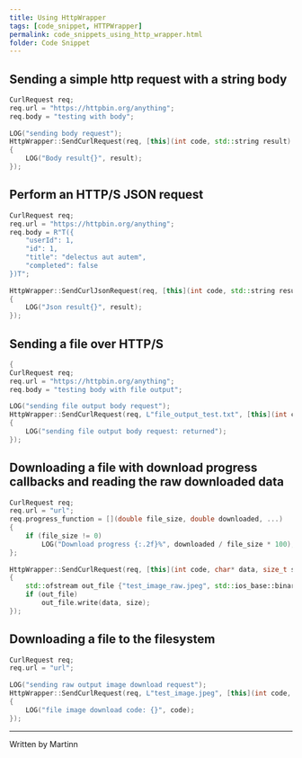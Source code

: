 ```yaml
---
title: Using HttpWrapper
tags: [code_snippet, HTTPWrapper]
permalink: code_snippets_using_http_wrapper.html
folder: Code Snippet
---
```


## Sending a simple http request with a string body
```cpp
CurlRequest req;
req.url = "https://httpbin.org/anything";
req.body = "testing with body";
 
LOG("sending body request");
HttpWrapper::SendCurlRequest(req, [this](int code, std::string result)
{
    LOG("Body result{}", result);
});
```
## Perform an HTTP/S JSON request
```cpp
CurlRequest req;
req.url = "https://httpbin.org/anything";
req.body = R"T({
    "userId": 1,
    "id": 1,
    "title": "delectus aut autem",
    "completed": false
})T";
 
HttpWrapper::SendCurlJsonRequest(req, [this](int code, std::string result)
{
    LOG("Json result{}", result);
});
```
## Sending a file over HTTP/S
```cpp
{
CurlRequest req;
req.url = "https://httpbin.org/anything";
req.body = "testing body with file output";
 
LOG("sending file output body request");
HttpWrapper::SendCurlRequest(req, L"file_output_test.txt", [this](int code, std::wstring result)
{
    LOG("sending file output body request: returned");
});
```
## Downloading a file with download progress callbacks and reading the raw downloaded data 
```cpp
CurlRequest req;
req.url = "url";
req.progress_function = [](double file_size, double downloaded, ...)
{
    if (file_size != 0)
        LOG("Download progress {:.2f}%", downloaded / file_size * 100); 
};
 
HttpWrapper::SendCurlRequest(req, [this](int code, char* data, size_t size)
{
    std::ofstream out_file {"test_image_raw.jpeg", std::ios_base::binary};
    if (out_file)
        out_file.write(data, size);
});
```
## Downloading a file to the filesystem
```cpp
CurlRequest req;
req.url = "url";
 
LOG("sending raw output image download request");
HttpWrapper::SendCurlRequest(req, L"test_image.jpeg", [this](int code, std::wstring out_path)
{
    LOG("file image download code: {}", code);
});
```

---
Written by Martinn
